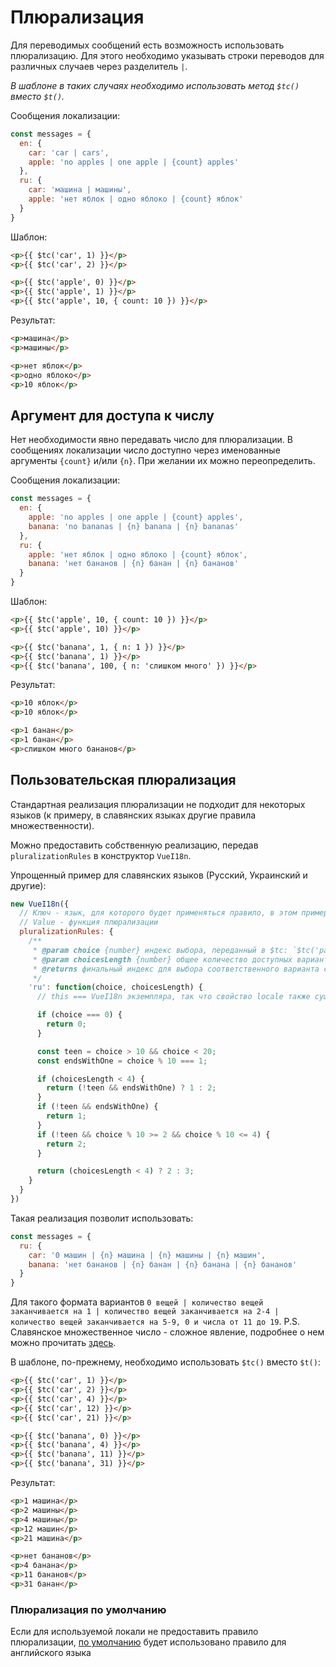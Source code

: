 # Плюрализация

Для переводимых сообщений есть возможность использовать плюрализацию. Для этого необходимо указывать строки переводов для различных случаев через разделитель `|`.

*В шаблоне в таких случаях необходимо использовать метод `$tc()` вместо `$t()`.*

Сообщения локализации:

```js
const messages = {
  en: {
    car: 'car | cars',
    apple: 'no apples | one apple | {count} apples'
  },
  ru: {
    car: 'машина | машины',
    apple: 'нет яблок | одно яблоко | {count} яблок'
  }
}
```

Шаблон:

```html
<p>{{ $tc('car', 1) }}</p>
<p>{{ $tc('car', 2) }}</p>

<p>{{ $tc('apple', 0) }}</p>
<p>{{ $tc('apple', 1) }}</p>
<p>{{ $tc('apple', 10, { count: 10 }) }}</p>
```

Результат:

```html
<p>машина</p>
<p>машины</p>

<p>нет яблок</p>
<p>одно яблоко</p>
<p>10 яблок</p>
```

## Аргумент для доступа к числу

Нет необходимости явно передавать число для плюрализации. В сообщениях локализации число доступно через именованные аргументы `{count}` и/или `{n}`. При желании их можно переопределить.

Сообщения локализации:

```js
const messages = {
  en: {
    apple: 'no apples | one apple | {count} apples',
    banana: 'no bananas | {n} banana | {n} bananas'
  },
  ru: {
    apple: 'нет яблок | одно яблоко | {count} яблок',
    banana: 'нет бананов | {n} банан | {n} бананов'
  }
}
```

Шаблон:

```html
<p>{{ $tc('apple', 10, { count: 10 }) }}</p>
<p>{{ $tc('apple', 10) }}</p>

<p>{{ $tc('banana', 1, { n: 1 }) }}</p>
<p>{{ $tc('banana', 1) }}</p>
<p>{{ $tc('banana', 100, { n: 'слишком много' }) }}</p>
```

Результат:

```html
<p>10 яблок</p>
<p>10 яблок</p>

<p>1 банан</p>
<p>1 банан</p>
<p>слишком много бананов</p>
```

## Пользовательская плюрализация

Стандартная реализация плюрализации не подходит для некоторых языков (к примеру, в славянских языках другие правила множественности).

Можно предоставить собственную реализацию, передав `pluralizationRules` в конструктор `VueI18n`.

Упрощенный пример для славянских языков (Русский, Украинский и другие):
```js
new VueI18n({
  // Ключ - язык, для которого будет применяться правило, в этом примере - `'ru'`
  // Value - функция плюрализации
  pluralizationRules: {
    /**
     * @param choice {number} индекс выбора, переданный в $tc: `$tc('path.to.rule', choiceIndex)`
     * @param choicesLength {number} общее количество доступных вариантов
     * @returns финальный индекс для выбора соответственного варианта слова
     */
    'ru': function(choice, choicesLength) {
      // this === VueI18n экземпляра, так что свойство locale также существует здесь

      if (choice === 0) {
        return 0;
      }

      const teen = choice > 10 && choice < 20;
      const endsWithOne = choice % 10 === 1;

      if (choicesLength < 4) {
        return (!teen && endsWithOne) ? 1 : 2;
      }
      if (!teen && endsWithOne) {
        return 1;
      }
      if (!teen && choice % 10 >= 2 && choice % 10 <= 4) {
        return 2;
      }

      return (choicesLength < 4) ? 2 : 3;
    }
  }
})
```

Такая реализация позволит использовать:

```js
const messages = {
  ru: {
    car: '0 машин | {n} машина | {n} машины | {n} машин',
    banana: 'нет бананов | {n} банан | {n} банана | {n} бананов'
  }
}
```

Для такого формата вариантов `0 вещей | количество вещей заканчивается на 1 | количество вещей заканчивается на 2-4 | количество вещей заканчивается на 5-9, 0 и числа от 11 до 19`.
P.S. Славянское множественное число - сложное явление, подробнее о нем можно прочитать [здесь](http://www.russianlessons.net/lessons/lesson11_main.php).

В шаблоне, по-прежнему, необходимо использовать `$tc()` вместо `$t()`:

```html
<p>{{ $tc('car', 1) }}</p>
<p>{{ $tc('car', 2) }}</p>
<p>{{ $tc('car', 4) }}</p>
<p>{{ $tc('car', 12) }}</p>
<p>{{ $tc('car', 21) }}</p>

<p>{{ $tc('banana', 0) }}</p>
<p>{{ $tc('banana', 4) }}</p>
<p>{{ $tc('banana', 11) }}</p>
<p>{{ $tc('banana', 31) }}</p>
```

Результат:

```html
<p>1 машина</p>
<p>2 машины</p>
<p>4 машины</p>
<p>12 машин</p>
<p>21 машина</p>

<p>нет бананов</p>
<p>4 банана</p>
<p>11 бананов</p>
<p>31 банан</p>
```

### Плюрализация по умолчанию

Если для используемой локали не предоставить правило плюрализации, [по умолчанию](#pluralization) будет использовано правило для английского языка

